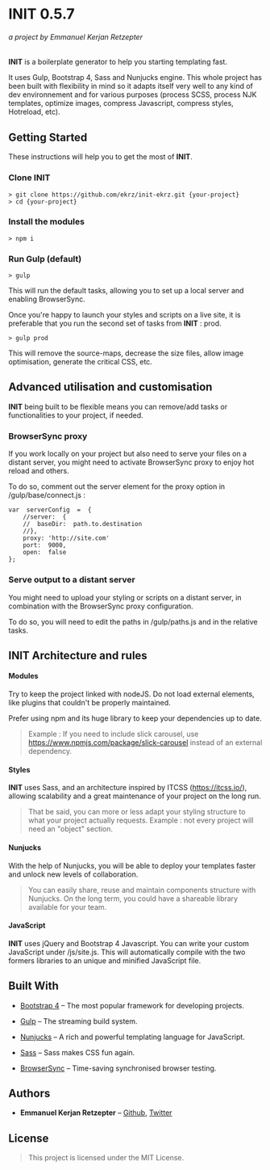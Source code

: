 # INIT 0.5.7

###### a project by Emmanuel Kerjan Retzepter

**INIT** is a boilerplate generator to help you starting templating fast.

It uses Gulp, Bootstrap 4, Sass and Nunjucks engine. This whole project has been built with flexibility in mind so it adapts itself very well to any kind of dev environnement and for various purposes (process SCSS, process NJK templates, optimize images, compress Javascript, compress styles, Hotreload, etc).

## Getting Started

These instructions will help you to get the most of **INIT**.

### Clone INIT

```
> git clone https://github.com/ekrz/init-ekrz.git {your-project}
> cd {your-project}
```

### Install the modules

```
> npm i
```

### Run Gulp (default)

```
> gulp
```

This will run the default tasks, allowing you to set up a local server and enabling BrowserSync.

Once you're happy to launch your styles and scripts on a live site, it is preferable that you run the second set of tasks from **INIT** : prod.

```
> gulp prod
```

This will remove the source-maps, decrease the size files, allow image optimisation, generate the critical CSS, etc.

## Advanced utilisation and customisation

**INIT** being built to be flexible means you can remove/add tasks or functionalities to your project, if needed.

### BrowserSync proxy

If you work locally on your project but also need to serve your files on a distant server, you might need to activate BrowserSync proxy to enjoy hot reload and others.

To do so, comment out the server element for the proxy option in /gulp/base/connect.js :

```
var  serverConfig  =  {
	//server:  {
	//	baseDir:  path.to.destination
	//},
	proxy: 'http://site.com'
	port:  9000,
	open:  false
};
```

### Serve output to a distant server

You might need to upload your styling or scripts on a distant server, in combination with the BrowserSync proxy configuration.

To do so, you will need to edit the paths in /gulp/paths.js and in the relative tasks.

## **INIT** Architecture and rules

#### Modules

Try to keep the project linked with nodeJS. Do not load external elements, like plugins that couldn't be properly maintained.

Prefer using npm and its huge library to keep your dependencies up to date.

> Example : If you need to include slick carousel, use https://www.npmjs.com/package/slick-carousel instead of an external dependency.

#### Styles

**INIT** uses Sass, and an architecture inspired by ITCSS (https://itcss.io/), allowing scalability and a great maintenance of your project on the long run.

> That be said, you can more or less adapt your styling structure to what your project actually requests.
> Example : not every project will need an "object" section.

#### Nunjucks

With the help of Nunjucks, you will be able to deploy your templates faster and unlock new levels of collaboration.

> You can easily share, reuse and maintain components structure with Nunjucks. On the long term, you could have a shareable library available for your team.

#### JavaScript

**INIT** uses jQuery and Bootstrap 4 Javascript.
You can write your custom JavaScript under /js/site.js. This will automatically compile with the two formers libraries to an unique and minified JavaScript file.

## Built With

- [Bootstrap 4](https://github.com/twbs/bootstrap) – The most popular framework for developing projects.

- [Gulp](https://github.com/gulpjs/gulp) – The streaming build system.

- [Nunjucks](https://mozilla.github.io/nunjucks/) – A rich and powerful templating language for JavaScript.

- [Sass](https://github.com/sass/sass) – Sass makes CSS fun again.

- [BrowserSync](https://browsersync.io/) – Time-saving synchronised browser testing.

## Authors

- **Emmanuel Kerjan Retzepter** – [Github](https://github.com/ekrz), [Twitter](https://twitter.com/ekrzzz)

## License

> This project is licensed under the MIT License.
